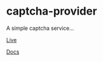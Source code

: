 # captcha-provider

A simple captcha service...

[Live](https://cap-cha.glitch.me/)

[Docs](https://cap-cha.glitch.me/docs)